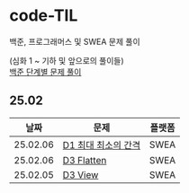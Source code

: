 # code-TIL

백준, 프로그래머스 및 SWEA 문제 풀이

(심화 1 ~ 기하 및 앞으로의 풀이들)  
[백준 단계별 문제 풀이](https://linkinpark0205.tistory.com/)

## 25.02

|날짜|문제|플랫폼|
|---|---|---|
|25.02.06|[D1 최대 최소의 간격](./sw_expert_academy/25.02/D1_11092.py)|SWEA|
|25.02.06|[D3 Flatten](./sw_expert_academy/25.02/D3_Flatten.py)|SWEA|
|25.02.05|[D3 View](./sw_expert_academy/25.02/D3_View.py)|SWEA|
